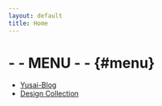 ```yaml
---
layout: default
title: Home
---
```


\- - MENU - - {#menu}
========


<div id='menu-list' markdown='1'>

* [Yusai-Blog](https://yusai-blog.blogspot.com/)
* [Design Collection](https://yusai.github.io/design-collection/)

</div>

